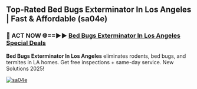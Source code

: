## Top-Rated Bed Bugs Exterminator In Los Angeles | Fast & Affordable (sa04e)

<h3>🐜 ACT NOW 🌐==►► <a href="https://tinyurl.com/2dysvsjj" rel="nofollow">Bed Bugs Exterminator In Los Angeles Special Deals</a></h3>

**Bed Bugs Exterminator In Los Angeles** eliminates rodents, bed bugs, and termites in LA homes. Get free inspections + same-day service. New Solutions 2025!

[![sa04e](https://i.imgur.com/JCYaghj.jpeg)](https://tinyurl.com/2dysvsjj)